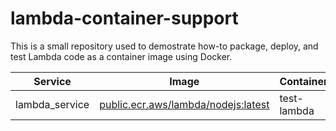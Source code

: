 # lambda-container-support

This is a small repository used to demostrate how-to package, deploy, and test Lambda code as a container image using Docker.

| Service          | Image                                                                          | Container   |
| -                | -                                                                              | -           |
| lambda_service   | [public.ecr.aws/lambda/nodejs:latest](https://gallery.ecr.aws/lambda/nodejs)   | test-lambda |